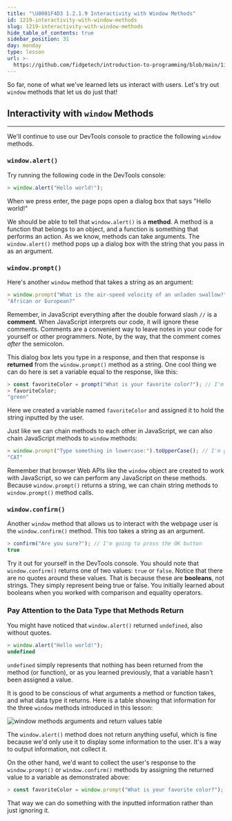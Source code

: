 ```yaml
---
title: "\U0001F4D3 1.2.1.9 Interactivity with Window Methods"
id: 1219-interactivity-with-window-methods
slug: 1219-interactivity-with-window-methods
hide_table_of_contents: true
sidebar_position: 31
day: monday
type: lesson
url: >-
  https://github.com/fidgetech/introduction-to-programming/blob/main/1i_interactivity_with_window_methods.md
---
```


So far, none of what we've learned lets us interact with users. Let's try out `window` methods that let us do just that!

## Interactivity with `window` Methods
---

We'll continue to use our DevTools console to practice the following `window` methods.

### `window.alert()`

Try running the following code in the DevTools console:

```javascript
> window.alert("Hello world!");
```

When we press enter, the page pops open a dialog box that says "Hello world!"

We should be able to tell that `window.alert()` is a **method**. A method is a function that belongs to an object, and a function is something that performs an action. As we know, methods can take arguments. The `window.alert()` method pops up a dialog box with the string that you pass in as an argument.

### `window.prompt()`

Here's another `window` method that takes a string as an argument:

```javascript
> window.prompt("What is the air-speed velocity of an unladen swallow?");  // I'm going to type "African or European?"
"African or European?"
``` 

Remember, in JavaScript everything after the double forward slash `//` is a **comment**. When JavaScript interprets our code, it will ignore these comments. Comments are a convenient way to leave notes in your code for yourself or other programmers. Note, by the way, that the comment comes _after_ the semicolon.

This dialog box lets you type in a response, and then that response is **returned** from the `window.prompt()` method as a string. One cool thing we can do here is set a variable equal to the response, like this:

```javascript
> const favoriteColor = prompt("What is your favorite color?"); // I'm going to type "green"
> favoriteColor;
"green"
```

Here we created a variable named `favoriteColor` and assigned it to hold the string inputted by the user.

Just like we can chain methods to each other in JavaScript, we can also chain JavaScript methods to `window` methods:

```javascript
> window.prompt("Type something in lowercase:").toUpperCase(); // I'm going to type "cat"
"CAT"
```

Remember that browser Web APIs like the `window` object are created to work with JavaScript, so we can perform any JavaScript on these methods. Because `window.prompt()` returns a string, we can chain string methods to `window.prompt()` method calls.

### `window.confirm()`

Another `window` method that allows us to interact with the webpage user is the `window.confirm()` method. This too takes a string as an argument.

```javascript
> confirm("Are you sure?"); // I'm going to press the OK button
true
```

Try it out for yourself in the DevTools console. You should note that `window.confirm()` returns one of two values: `true` or `false`. Notice that there are no quotes around these values. That is because these are **booleans**, not strings. They simply represent being true or false. You initially learned about booleans when you worked with comparison and equality operators.

### Pay Attention to the Data Type that Methods Return

You might have noticed that `window.alert()` returned `undefined`, also without quotes. 

```javascript
> window.alert("Hello world!");
undefined
```

`undefined` simply represents that nothing has been returned from the method (or function), or as you learned previously, that a variable hasn't been assigned a value.

It is good to be conscious of what arguments a method or function takes, and what data type it returns. Here is a table showing that information for the three `window` methods introduced in this lesson:

![window methods arguments and return values table](https://learnhowtoprogram.s3.us-west-2.amazonaws.com/INTRO/week2-js-jquery/window-methods-arguments-returns.png)

The `window.alert()` method does not return anything useful, which is fine because we'd only use it to display some information to the user. It's a way to output information, not collect it. 

On the other hand, we'd want to collect the user's response to the `window.prompt()` or `window.confirm()` methods by assigning the returned value to a variable as demonstrated above:

```js
> const favoriteColor = window.prompt("What is your favorite color?");
```

That way we can do something with the inputted information rather than just ignoring it.
